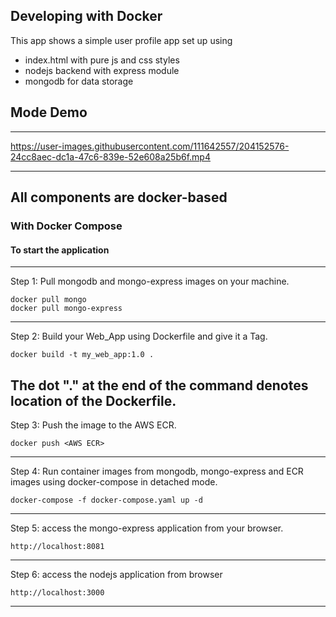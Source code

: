 ## Developing with Docker

This app shows a simple user profile app set up using 
- index.html with pure js and css styles
- nodejs backend with express module
- mongodb for data storage
## Mode Demo

---

https://user-images.githubusercontent.com/111642557/204152576-24cc8aec-dc1a-47c6-839e-52e608a25b6f.mp4

---

## All components are docker-based

### With Docker Compose

#### To start the application
---
Step 1: Pull mongodb and mongo-express images on your machine.

    docker pull mongo
    docker pull mongo-express
---
Step 2: Build your Web_App using Dockerfile and give it a Tag.

    docker build -t my_web_app:1.0 .
    
The dot "." at the end of the command denotes location of the Dockerfile.
---
Step 3: Push the image to the AWS ECR.

    docker push <AWS ECR> 
--- 
Step 4: Run container images from mongodb, mongo-express and ECR images using docker-compose in detached mode.

    docker-compose -f docker-compose.yaml up -d
---
Step 5: access the mongo-express application from your browser.

    http://localhost:8081
---
Step 6: access the nodejs application from browser 

    http://localhost:3000
---
